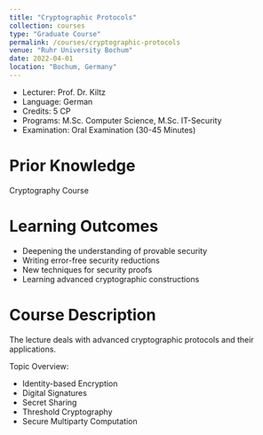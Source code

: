 ```yaml
---
title: "Cryptographic Protocols"
collection: courses
type: "Graduate Course"
permalink: /courses/cryptographic-protocols
venue: "Ruhr University Bochum"
date: 2022-04-01
location: "Bochum, Germany"
---
```


* Lecturer: Prof. Dr. Kiltz
* Language: German
* Credits: 5 CP
* Programs: M.Sc. Computer Science, M.Sc. IT-Security
* Examination: Oral Examination (30-45 Minutes)

Prior Knowledge
=====

Cryptography Course

Learning Outcomes
=====

* Deepening the understanding of provable security
* Writing error-free security reductions
* New techniques for security proofs
* Learning advanced cryptographic constructions

Course Description
======

The lecture deals with advanced cryptographic protocols and their applications. 

Topic Overview:

* Identity-based Encryption
* Digital Signatures
* Secret Sharing
* Threshold Cryptography
* Secure Multiparty Computation
